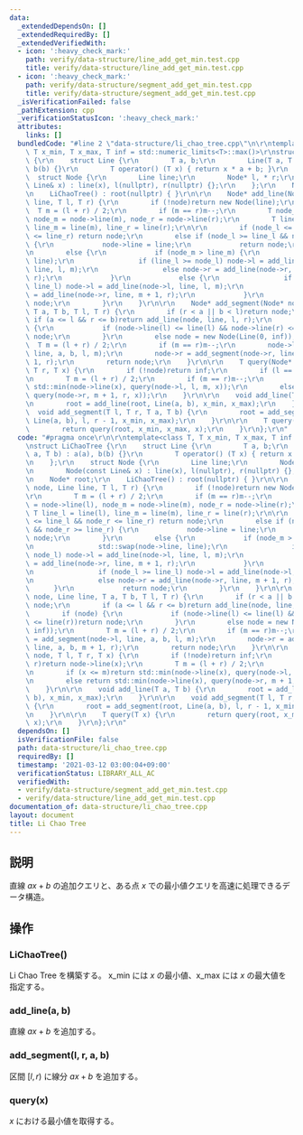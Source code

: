 ```yaml
---
data:
  _extendedDependsOn: []
  _extendedRequiredBy: []
  _extendedVerifiedWith:
  - icon: ':heavy_check_mark:'
    path: verify/data-structure/line_add_get_min.test.cpp
    title: verify/data-structure/line_add_get_min.test.cpp
  - icon: ':heavy_check_mark:'
    path: verify/data-structure/segment_add_get_min.test.cpp
    title: verify/data-structure/segment_add_get_min.test.cpp
  _isVerificationFailed: false
  _pathExtension: cpp
  _verificationStatusIcon: ':heavy_check_mark:'
  attributes:
    links: []
  bundledCode: "#line 2 \"data-structure/li_chao_tree.cpp\"\n\r\ntemplate<class T,\
    \ T x_min, T x_max, T inf = std::numeric_limits<T>::max()>\r\nstruct LiChaoTree\
    \ {\r\n    struct Line {\r\n        T a, b;\r\n        Line(T a, T b) : a(a),\
    \ b(b) {}\r\n        T operator() (T x) { return x * a + b; }\r\n    };\r\n  \
    \  struct Node {\r\n        Line line;\r\n        Node* l, * r;\r\n        Node(const\
    \ Line& x) : line(x), l(nullptr), r(nullptr) {};\r\n    };\r\n    Node* root;\r\
    \n    LiChaoTree() : root(nullptr) { }\r\n\r\n    Node* add_line(Node* node, Line\
    \ line, T l, T r) {\r\n        if (!node)return new Node(line);\r\n\r\n      \
    \  T m = (l + r) / 2;\r\n        if (m == r)m--;\r\n        T node_l = node->line(l),\
    \ node_m = node->line(m), node_r = node->line(r);\r\n        T line_l = line(l),\
    \ line_m = line(m), line_r = line(r);\r\n\r\n        if (node_l <= line_l && node_r\
    \ <= line_r) return node;\r\n        else if (node_l >= line_l && node_r >= line_r)\
    \ {\r\n            node->line = line;\r\n            return node;\r\n        }\r\
    \n        else {\r\n            if (node_m > line_m) {\r\n                std::swap(node->line,\
    \ line);\r\n                if (line_l >= node_l) node->l = add_line(node->l,\
    \ line, l, m);\r\n                else node->r = add_line(node->r, line, m + 1,\
    \ r);\r\n            }\r\n            else {\r\n                if (node_l >=\
    \ line_l) node->l = add_line(node->l, line, l, m);\r\n                else node->r\
    \ = add_line(node->r, line, m + 1, r);\r\n            }\r\n            return\
    \ node;\r\n        }\r\n    }\r\n\r\n    Node* add_segment(Node* node, Line line,\
    \ T a, T b, T l, T r) {\r\n        if (r < a || b < l)return node;\r\n       \
    \ if (a <= l && r <= b)return add_line(node, line, l, r);\r\n        if (node)\
    \ {\r\n            if (node->line(l) <= line(l) && node->line(r) <= line(r))return\
    \ node;\r\n        }\r\n        else node = new Node(Line(0, inf));\r\n      \
    \  T m = (l + r) / 2;\r\n        if (m == r)m--;\r\n        node->l = add_segment(node->l,\
    \ line, a, b, l, m);\r\n        node->r = add_segment(node->r, line, a, b, m +\
    \ 1, r);\r\n        return node;\r\n    }\r\n\r\n    T query(Node* node, T l,\
    \ T r, T x) {\r\n        if (!node)return inf;\r\n        if (l == r)return node->line(x);\r\
    \n        T m = (l + r) / 2;\r\n        if (m == r)m--;\r\n        if (x <= m)return\
    \ std::min(node->line(x), query(node->l, l, m, x));\r\n        else return std::min(node->line(x),\
    \ query(node->r, m + 1, r, x));\r\n    }\r\n\r\n    void add_line(T a, T b) {\r\
    \n        root = add_line(root, Line(a, b), x_min, x_max);\r\n    }\r\n\r\n  \
    \  void add_segment(T l, T r, T a, T b) {\r\n        root = add_segment(root,\
    \ Line(a, b), l, r - 1, x_min, x_max);\r\n    }\r\n\r\n    T query(T x) {\r\n\
    \        return query(root, x_min, x_max, x);\r\n    }\r\n};\r\n"
  code: "#pragma once\r\n\r\ntemplate<class T, T x_min, T x_max, T inf = std::numeric_limits<T>::max()>\r\
    \nstruct LiChaoTree {\r\n    struct Line {\r\n        T a, b;\r\n        Line(T\
    \ a, T b) : a(a), b(b) {}\r\n        T operator() (T x) { return x * a + b; }\r\
    \n    };\r\n    struct Node {\r\n        Line line;\r\n        Node* l, * r;\r\
    \n        Node(const Line& x) : line(x), l(nullptr), r(nullptr) {};\r\n    };\r\
    \n    Node* root;\r\n    LiChaoTree() : root(nullptr) { }\r\n\r\n    Node* add_line(Node*\
    \ node, Line line, T l, T r) {\r\n        if (!node)return new Node(line);\r\n\
    \r\n        T m = (l + r) / 2;\r\n        if (m == r)m--;\r\n        T node_l\
    \ = node->line(l), node_m = node->line(m), node_r = node->line(r);\r\n       \
    \ T line_l = line(l), line_m = line(m), line_r = line(r);\r\n\r\n        if (node_l\
    \ <= line_l && node_r <= line_r) return node;\r\n        else if (node_l >= line_l\
    \ && node_r >= line_r) {\r\n            node->line = line;\r\n            return\
    \ node;\r\n        }\r\n        else {\r\n            if (node_m > line_m) {\r\
    \n                std::swap(node->line, line);\r\n                if (line_l >=\
    \ node_l) node->l = add_line(node->l, line, l, m);\r\n                else node->r\
    \ = add_line(node->r, line, m + 1, r);\r\n            }\r\n            else {\r\
    \n                if (node_l >= line_l) node->l = add_line(node->l, line, l, m);\r\
    \n                else node->r = add_line(node->r, line, m + 1, r);\r\n      \
    \      }\r\n            return node;\r\n        }\r\n    }\r\n\r\n    Node* add_segment(Node*\
    \ node, Line line, T a, T b, T l, T r) {\r\n        if (r < a || b < l)return\
    \ node;\r\n        if (a <= l && r <= b)return add_line(node, line, l, r);\r\n\
    \        if (node) {\r\n            if (node->line(l) <= line(l) && node->line(r)\
    \ <= line(r))return node;\r\n        }\r\n        else node = new Node(Line(0,\
    \ inf));\r\n        T m = (l + r) / 2;\r\n        if (m == r)m--;\r\n        node->l\
    \ = add_segment(node->l, line, a, b, l, m);\r\n        node->r = add_segment(node->r,\
    \ line, a, b, m + 1, r);\r\n        return node;\r\n    }\r\n\r\n    T query(Node*\
    \ node, T l, T r, T x) {\r\n        if (!node)return inf;\r\n        if (l ==\
    \ r)return node->line(x);\r\n        T m = (l + r) / 2;\r\n        if (m == r)m--;\r\
    \n        if (x <= m)return std::min(node->line(x), query(node->l, l, m, x));\r\
    \n        else return std::min(node->line(x), query(node->r, m + 1, r, x));\r\n\
    \    }\r\n\r\n    void add_line(T a, T b) {\r\n        root = add_line(root, Line(a,\
    \ b), x_min, x_max);\r\n    }\r\n\r\n    void add_segment(T l, T r, T a, T b)\
    \ {\r\n        root = add_segment(root, Line(a, b), l, r - 1, x_min, x_max);\r\
    \n    }\r\n\r\n    T query(T x) {\r\n        return query(root, x_min, x_max,\
    \ x);\r\n    }\r\n};\r\n"
  dependsOn: []
  isVerificationFile: false
  path: data-structure/li_chao_tree.cpp
  requiredBy: []
  timestamp: '2021-03-12 03:00:04+09:00'
  verificationStatus: LIBRARY_ALL_AC
  verifiedWith:
  - verify/data-structure/segment_add_get_min.test.cpp
  - verify/data-structure/line_add_get_min.test.cpp
documentation_of: data-structure/li_chao_tree.cpp
layout: document
title: Li Chao Tree
---
```


## 説明
直線 $ax+b$ の追加クエリと、ある点 $x$ での最小値クエリを高速に処理できるデータ構造。

## 操作
### LiChaoTree()
Li Chao Tree を構築する。
x_min には $x$ の最小値、x_max には $x$ の最大値を指定する。
### add_line(a, b)
直線 $ax+b$ を追加する。
### add_segment(l, r, a, b)
区間 $[l,r)$ に線分 $ax+b$ を追加する。
### query(x)
$x$ における最小値を取得する。

